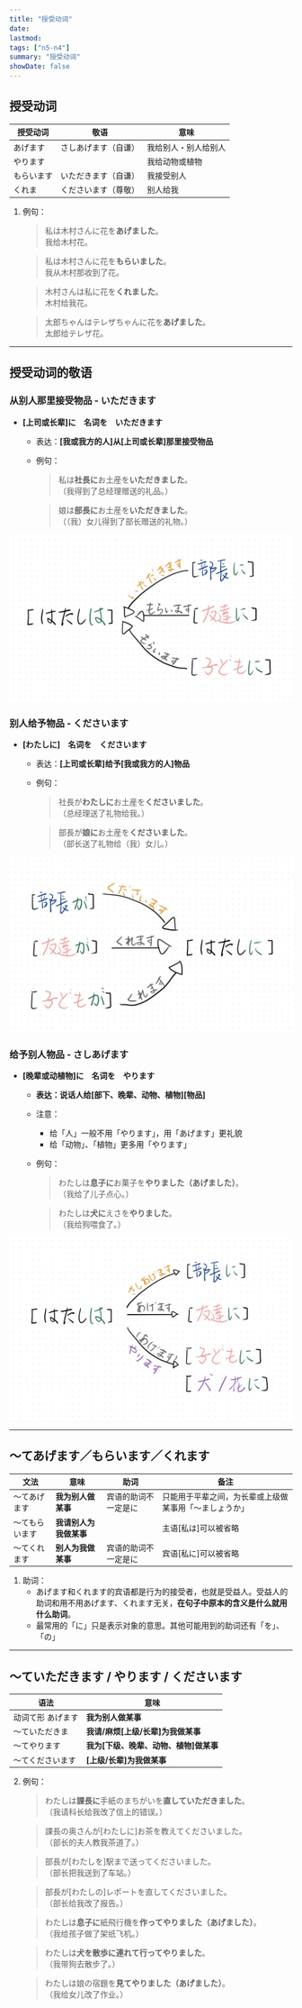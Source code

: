 ```yaml
---
title: "授受动词"
date:
lastmod: 
tags: ["n5-n4"]
summary: "授受动词"
showDate: false
---
```


## 授受动词

| 授受动词 | 敬语 | 意味 |
| --- | --- | --- |
| あげます | さしあげます（自谦） | 我给别人・别人给别人 |
| やります || 我给动物或植物 |
| もらいます | いただきます（自谦） | 我接受别人 |
| くれま | くださいます（尊敬） | 别人给我 |

1. 例句：
    > 私は木村さんに花を**あげました**。   
    我给木村花。

    > 私は木村さんに花を**もらいました**。  
    我从木村那收到了花。

    > 木村さんは私に花を**くれました**。  
    木村给我花。

    > 太郎ちゃんはテレザちゃんに花を**あげました**。  
    太郎给テレザ花。

---
## 授受动词的敬语
### 从别人那里接受物品 - いただきます
- **[上司或长辈]に　名词を　いただきます** 
    - 表达：**[我或我方的人]从[上司或长辈]那里接受物品**
    - 例句：
        > 私は**社長に**お土産を**いただきました**。  
         （我得到了总经理赠送的礼品。）

        > 娘は**部長に**お土産を**いただきました**。  
         （（我）女儿得到了部长赠送的礼物。）

![](recieve-from.jpg)


### 别人给予物品 - くださいます
- **[わたしに]　名词を　くださいます**
    - 表达：**[上司或长辈]给予[我或我方的人]物品**
    - 例句：
        > 社長が**わたしに**お土産を**くださいました**。  
         （总经理送了礼物给我。）
        
        > 部長が**娘に**お土産を**くださいました**。  
         （部长送了礼物给（我）女儿。）

![](people-give-it-to-me.jpg)


### 给予别人物品 - さしあげます
- **[晚辈或动植物]に　名词を　やります**
    - **表达：说话人给[部下、晚辈、动物、植物][物品]**
    - 注意：
        - 给「人」一般不用「やります」，用「あげます」更礼貌
        - 给「动物」、「植物」更多用「やります」
    - 例句：
        > わたしは**息子に**お菓子を**やりました（あげました）**。  
         （我给了儿子点心。）

        > わたしは**犬に**えさを**やりました**。  
         （我给狗喂食了。）

![](give-it-to.jpg)

---
## 〜てあげます／もらいます／くれます
| 文法 |意味 | 助词 | 备注 |
| --- | --- | --- | --- |
| 〜てあげます | **我为别人做某事** | 宾语的助词不一定是に | 只能用于平辈之间，为长辈或上级做某事用「～ましょうか」 |
| 〜てもらいます | **我请别人为我做某事** | | 主语[私は]可以被省略 |
| 〜てくれます | **别人为我做某事** | 宾语的助词不一定是に | 宾语[私に]可以被省略 |

1. 助词：
    - あげます和くれます的宾语都是行为的接受者，也就是受益人。受益人的助词和用不用あげます、くれます无关，**在句子中原本的含义是什么就用什么助词**。
    - 最常用的「に」只是表示对象的意思。其他可能用到的助词还有「を」、「の」

---
## 〜ていただきます / やります / くださいます

| 语法 | 意味 |
| --- | --- |
| 动词て形 あげます | **我为别人做某事** |
| 〜ていただきま | **我请/麻烦[上级/长辈]为我做某事** |
| 〜てやります | **我为[下级、晚辈、动物、植物]做某事** |
| 〜てくださいます | **[上级/长辈]为我做某事** |

2. 例句：
    > わたしは**課長に**手紙のまちがいを**直していただきました**。  
     （我请科长给我改了信上的错误。）
    
    > 課長の奥さんが[わたしに]お茶を教えてくださいました。  
     （部长的夫人教我茶道了。）

    > 部長が[わたしを]駅まで送ってくださいました。  
     （部长把我送到了车站。）

    > 部長が[わたしの]レポートを直してくださいました。  
     （部长给我改了报告。）

    > わたしは**息子に**紙飛行機を**作ってやりました（あげました）**。  
     （我给孩子做了架纸飞机。）

    > わたしは**犬を散歩に連れて行ってやりました**。  
     （我带狗去散步了。）

    > わたしは娘の宿題を**見てやりました（あげました）**。  
     （我给女儿改了作业。）